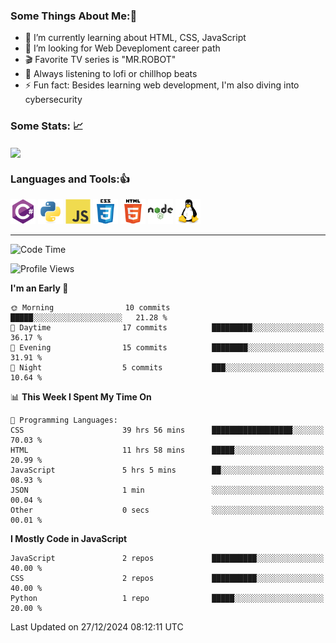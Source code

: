 ### Some Things About Me:👋
- 🌱 I’m currently learning about HTML, CSS, JavaScript
- 🤔 I’m looking for Web Deveploment career path
- 🎬 Favorite TV series is "MR.ROBOT"
- 🎵 Always listening to lofi or chillhop beats
- ⚡ Fun fact: Besides learning web development, I'm also diving into cybersecurity

### Some Stats: 📈
<a href="https://github.com/anuraghazra/convoychat">
  <img height=150 align="center" src="https://github-readme-stats.vercel.app/api/top-langs?username=simon068&layout=compact&langs_count=8&card_width=320"/>
</a>

### Languages and Tools:👍
<p align="left">
  <img src="https://raw.githubusercontent.com/devicons/devicon/master/icons/csharp/csharp-original.svg" alt="csharp" width="40" height="40"/>
  <img src="https://raw.githubusercontent.com/devicons/devicon/master/icons/python/python-original.svg" alt="python" width="40" height="40"/>
  <img src="https://raw.githubusercontent.com/devicons/devicon/master/icons/javascript/javascript-original.svg" alt="javascript" width="40" height="40"/>
  <img src="https://raw.githubusercontent.com/devicons/devicon/master/icons/css3/css3-original-wordmark.svg" alt="css3" width="40" height="40"/>
  <img src="https://raw.githubusercontent.com/devicons/devicon/master/icons/html5/html5-original-wordmark.svg" alt="html5" width="40" height="40"/>
  <!-- <img src="https://raw.githubusercontent.com/devicons/devicon/master/icons/dot-net/dot-net-original-wordmark.svg" alt="dotnet" width="40" height="40"/> -->
  <!-- <img src="https://raw.githubusercontent.com/devicons/devicon/master/icons/mysql/mysql-original-wordmark.svg" alt="mysql" width="40" height="40"/> -->
  <img src="https://raw.githubusercontent.com/devicons/devicon/master/icons/nodejs/nodejs-original-wordmark.svg" alt="nodejs" width="40" height="40"/>
  <img src="https://raw.githubusercontent.com/devicons/devicon/master/icons/linux/linux-original.svg" alt="linux" width="40" height="40"/>
</p>

***

<!--START_SECTION:waka-->
![Code Time](http://img.shields.io/badge/Code%20Time-258%20hrs%2020%20mins-blue)

![Profile Views](http://img.shields.io/badge/Profile%20Views-0-blue)

**I'm an Early 🐤** 

```text
🌞 Morning                10 commits          █████░░░░░░░░░░░░░░░░░░░░   21.28 % 
🌆 Daytime                17 commits          █████████░░░░░░░░░░░░░░░░   36.17 % 
🌃 Evening                15 commits          ████████░░░░░░░░░░░░░░░░░   31.91 % 
🌙 Night                  5 commits           ███░░░░░░░░░░░░░░░░░░░░░░   10.64 % 
```


📊 **This Week I Spent My Time On** 

```text
💬 Programming Languages: 
CSS                      39 hrs 56 mins      ██████████████████░░░░░░░   70.03 % 
HTML                     11 hrs 58 mins      █████░░░░░░░░░░░░░░░░░░░░   20.99 % 
JavaScript               5 hrs 5 mins        ██░░░░░░░░░░░░░░░░░░░░░░░   08.93 % 
JSON                     1 min               ░░░░░░░░░░░░░░░░░░░░░░░░░   00.04 % 
Other                    0 secs              ░░░░░░░░░░░░░░░░░░░░░░░░░   00.01 % 
```

**I Mostly Code in JavaScript** 

```text
JavaScript               2 repos             ██████████░░░░░░░░░░░░░░░   40.00 % 
CSS                      2 repos             ██████████░░░░░░░░░░░░░░░   40.00 % 
Python                   1 repo              █████░░░░░░░░░░░░░░░░░░░░   20.00 % 
```




 Last Updated on 27/12/2024 08:12:11 UTC
<!--END_SECTION:waka-->

<!--
**simon068/simon068** is a ✨ _special_ ✨ repository because its `README.md` (this file) appears on your GitHub profile.

Here are some ideas to get you started:

- 🔭 I’m currently working on ...
- 🌱 I’m currently learning ...
- 👯 I’m looking to collaborate on ...
- 🤔 I’m looking for help with ...
- 💬 Ask me about ...
- 📫 How to reach me: ...
- 😄 Pronouns: ...
- ⚡ Fun fact: ...
-->
